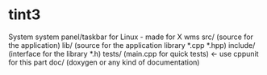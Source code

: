 # tint3
System system panel/taskbar for Linux - made for X wms
src/ (source for the application)
lib/ (source for the application library *.cpp *.hpp)
include/ (interface for the library *.h)
tests/ (main.cpp for quick tests) <- use cppunit for this part
doc/ (doxygen or any kind of documentation)
